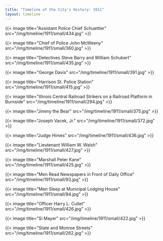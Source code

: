 ```yaml
---
title: "Timeline of the City's History: 1911"
layout: timeline
---
```


{{< image title="Assistant Police Chief Schuettler" src="/img/timeline/1911/small/434.jpg" >}}

{{< image title="Chief of Police John McWeeny" src="/img/timeline/1911/small/360.jpg" >}}

{{< image title="Detectives Steve Barry and William Schubert" src="/img/timeline/1911/small/435.jpg" >}}

{{< image title="George Davis" src="/img/timeline/1911/small/391.jpg" >}}

{{< image title="Harrison St. Police Station" src="/img/timeline/1911/small/415.jpg" >}}

{{< image title="Illinois Central Railroad Strikers on a Railroad Platform in Burnside" src="/img/timeline/1911/small/294.jpg" >}}

{{< image title="Jimmy the Bear" src="/img/timeline/1911/small/375.jpg" >}}

{{< image title="Joseph Vacek, Jr." src="/img/timeline/1911/small/372.jpg" >}}

{{< image title="Judge Himes" src="/img/timeline/1911/small/436.jpg" >}}

{{< image title="Lieutenant William W. Walsh" src="/img/timeline/1911/small/427.jpg" >}}

{{< image title="Marshall Peter Kane" src="/img/timeline/1911/small/425.jpg" >}}

{{< image title="Men Read Newspapers in Front of Daily Office" src="/img/timeline/1911/small/93.jpg" >}}

{{< image title="Men Sleep at Municipal Lodging House" src="/img/timeline/1911/small/94.jpg" >}}

{{< image title="Officer Harry L. Cullet" src="/img/timeline/1911/small/426.jpg" >}}

{{< image title="Si Mayer" src="/img/timeline/1911/small/422.jpg" >}}

{{< image title="State and Monroe Streets" src="/img/timeline/1911/small/262.jpg" >}}
